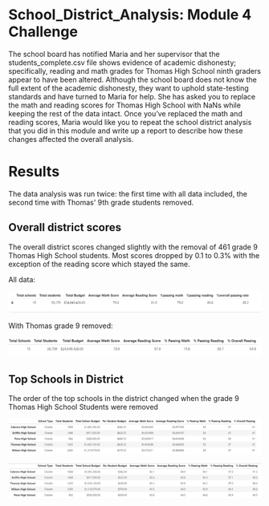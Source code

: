 # School_District_Analysis: Module 4 Challenge

The school board has notified Maria and her supervisor that the students_complete.csv file shows evidence of academic dishonesty; specifically, reading and math grades for Thomas High School ninth graders appear to have been altered. Although the school board does not know the full extent of the academic dishonesty, they want to uphold state-testing standards and have turned to Maria for help. She has asked you to replace the math and reading scores for Thomas High School with NaNs while keeping the rest of the data intact. Once you’ve replaced the math and reading scores, Maria would like you to repeat the school district analysis that you did in this module and write up a report to describe how these changes affected the overall analysis.

# Results

The data analysis was run twice: the first time with all data included, the second time with Thomas' 9th grade students removed. 

## Overall district scores

The overall district scores changed slightly with the removal of 461 grade 9 Thomas High School students.  Most scores dropped by 0.1 to 0.3% with the exception of the reading score which stayed the same.  

All data: 

![district_WT](https://github.com/JaniceBgithub/School_District_Analysis/blob/master/Resources/district_WT.png)

With Thomas grade 9 removed: 

![district_NT](https://github.com/JaniceBgithub/School_District_Analysis/blob/master/Resources/district_NT.png)

## Top Schools in District

The order of the top schools in the district changed when the grade 9 Thomas High School Students were removed

![Top_schools_WT](https://github.com/JaniceBgithub/School_District_Analysis/blob/master/Resources/top_school_WT.png)


![Top_schools_NT](https://github.com/JaniceBgithub/School_District_Analysis/blob/master/Resources/top_school_NT.png)

